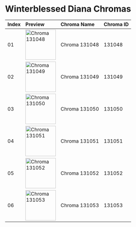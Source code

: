 # Winterblessed Diana Chromas

| Index | Preview | Chroma Name | Chroma ID |
|:---|:---|:---|:---|
| 01 | <img src='https://raw.communitydragon.org/latest/plugins/rcp-be-lol-game-data/global/default/v1/champion-chroma-images/131/131048.png' alt='Chroma 131048' width='100'> | Chroma 131048 | 131048 |
| 02 | <img src='https://raw.communitydragon.org/latest/plugins/rcp-be-lol-game-data/global/default/v1/champion-chroma-images/131/131049.png' alt='Chroma 131049' width='100'> | Chroma 131049 | 131049 |
| 03 | <img src='https://raw.communitydragon.org/latest/plugins/rcp-be-lol-game-data/global/default/v1/champion-chroma-images/131/131050.png' alt='Chroma 131050' width='100'> | Chroma 131050 | 131050 |
| 04 | <img src='https://raw.communitydragon.org/latest/plugins/rcp-be-lol-game-data/global/default/v1/champion-chroma-images/131/131051.png' alt='Chroma 131051' width='100'> | Chroma 131051 | 131051 |
| 05 | <img src='https://raw.communitydragon.org/latest/plugins/rcp-be-lol-game-data/global/default/v1/champion-chroma-images/131/131052.png' alt='Chroma 131052' width='100'> | Chroma 131052 | 131052 |
| 06 | <img src='https://raw.communitydragon.org/latest/plugins/rcp-be-lol-game-data/global/default/v1/champion-chroma-images/131/131053.png' alt='Chroma 131053' width='100'> | Chroma 131053 | 131053 |
